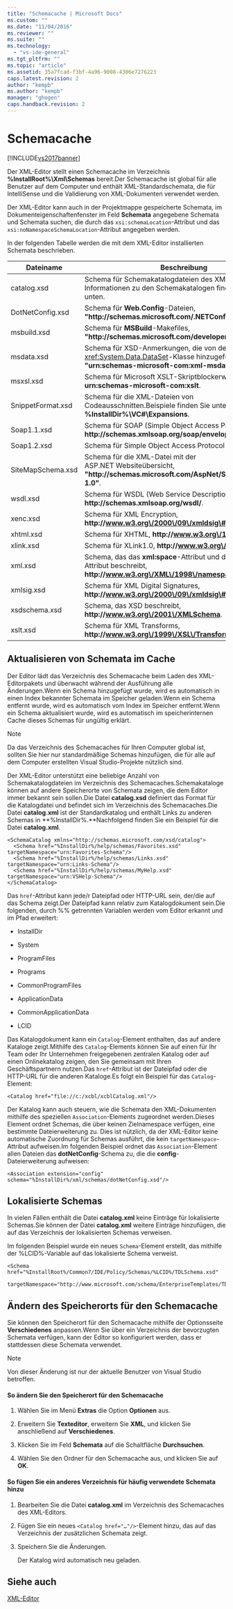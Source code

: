 ```yaml
---
title: "Schemacache | Microsoft Docs"
ms.custom: ""
ms.date: "11/04/2016"
ms.reviewer: ""
ms.suite: ""
ms.technology: 
  - "vs-ide-general"
ms.tgt_pltfrm: ""
ms.topic: "article"
ms.assetid: 35a7fcad-f3bf-4a96-9008-4306e7276223
caps.latest.revision: 2
author: "kempb"
ms.author: "kempb"
manager: "ghogen"
caps.handback.revision: 2
---
```

# Schemacache
[!INCLUDE[vs2017banner](../code-quality/includes/vs2017banner.md)]

Der XML\-Editor stellt einen Schemacache im Verzeichnis **%InstallRoot%\\Xml\\Schemas** bereit.Der Schemacache ist global für alle Benutzer auf dem Computer und enthält XML\-Standardschemata, die für IntelliSense und die Validierung von XML\-Dokumenten verwendet werden.  
  
 Der XML\-Editor kann auch in der Projektmappe gespeicherte Schemata, im Dokumenteigenschaftenfenster im Feld **Schemata** angegebene Schemata und Schemata suchen, die durch das `xsi:schemaLocation`\-Attribut und das `xsi:noNamespaceSchemaLocation`\-Attribut angegeben werden.  
  
 In der folgenden Tabelle werden die mit dem XML\-Editor installierten Schemata beschrieben.  
  
|Dateiname|Beschreibung|  
|---------------|------------------|  
|catalog.xsd|Schema für Schemakatalogdateien des XML\-Editors.Weitere Informationen zu den Schemakatalogen finden Sie weiter unten.|  
|DotNetConfig.xsd|Schema für **Web.Config**\-Dateien, **"http:\/\/schemas.microsoft.com\/.NETConfiguration\/v2.0"**.|  
|msbuild.xsd|Schema für **MSBuild**\-Makefiles, **"http:\/\/schemas.microsoft.com\/developer\/msbuild\/2003"**.|  
|msdata.xsd|Schema für XSD\-Anmerkungen, die von der <xref:System.Data.DataSet>\-Klasse hinzugefügt werden, **"urn:schemas\-microsoft\-com:xml\-msdata"**.|  
|msxsl.xsd|Schema für Microsoft XSLT\-Skriptblockerweiterungen, **urn:schemas\-microsoft\-com:xslt**.|  
|SnippetFormat.xsd|Schema für die XML\-Dateien von Codeausschnitten.Beispiele finden Sie unter **%InstallDir%\\VC\#\\Expansions**.|  
|Soap1.1.xsd|Schema für SOAP \(Simple Object Access Protocol\) 1.1, **http:\/\/schemas.xmlsoap.org\/soap\/envelope\/**.|  
|Soap1.2.xsd|Schema für Simple Object Access Protocol 1.2.|  
|SiteMapSchema.xsd|Schema für die XML\-Datei mit der ASP.NET Websiteübersicht, **"http:\/\/schemas.microsoft.com\/AspNet\/SiteMap\-File\-1.0"**.|  
|wsdl.xsd|Schema für WSDL \(Web Service Description Language\), **http:\/\/schemas.xmlsoap.org\/wsdl\/**.|  
|xenc.xsd|Schema für XML Encryption, **http:\/\/www.w3.org\/2000\/09\/xmldsig\#**.|  
|xhtml.xsd|Schema für XHTML, **http:\/\/www.w3.org\/1999\/xhtml**.|  
|xlink.xsd|Schema für XLink1.0, **http:\/\/www.w3.org\/1999\/xlinkl**.|  
|xml.xsd|Schema, das das **xml:space**\-Attribut und das **xml:lang**\-Attribut beschreibt, **http:\/\/www.w3.org\/XML\/1998\/namespace**.|  
|xmlsig.xsd|Schema für XML Digital Signatures, **http:\/\/www.w3.org\/2000\/09\/xmldsig\#**.|  
|xsdschema.xsd|Schema, das XSD beschreibt, **http:\/\/www.w3.org\/2001\/XMLSchema**.|  
|xslt.xsd|Schema für XML Transforms, **http:\/\/www.w3.org\/1999\/XSL\/Transform**.|  
  
## Aktualisieren von Schemata im Cache  
 Der Editor lädt das Verzeichnis des Schemacache beim Laden des XML\-Editorpakets und überwacht während der Ausführung alle Änderungen.Wenn ein Schema hinzugefügt wurde, wird es automatisch in einen Index bekannter Schemata im Speicher geladen.Wenn ein Schema entfernt wurde, wird es automatisch vom Index im Speicher entfernt.Wenn ein Schema aktualisiert wurde, wird es automatisch im speicherinternen Cache dieses Schemas für ungültig erklärt.  
  
> [!NOTE]
>  Da das Verzeichnis des Schemacaches für Ihren Computer global ist, sollten Sie hier nur standardmäßige Schemas hinzufügen, die für alle auf dem Computer erstellten Visual Studio\-Projekte nützlich sind.  
  
 Der XML\-Editor unterstützt eine beliebige Anzahl von Schemakatalogdateien im Verzeichnis des Schemacaches.Schemakataloge können auf andere Speicherorte von Schemata zeigen, die dem Editor immer bekannt sein sollen.Die Datei **catalog.xsd** definiert das Format für die Katalogdatei und befindet sich im Verzeichnis des Schemacaches.Die Datei **catalog.xml** ist der Standardkatalog und enthält Links zu anderen Schemas in **%InstallDir%.**Nachfolgend finden Sie ein Beispiel für die Datei **catalog.xml**.  
  
```  
<SchemaCatalog xmlns="http://schemas.microsoft.com/xsd/catalog">  
  <Schema href="%InstallDir%/help/schemas/Favorites.xsd" targetNamespace="urn:Favorites-Schema"/>  
  <Schema href="%InstallDir%/help/schemas/Links.xsd" targetNamespace="urn:Links-Schema"/>  
  <Schema href="%InstallDir%/help/schemas/MyHelp.xsd" targetNamespace="urn:VSHelp-Schema"/>  
</SchemaCatalog>  
```  
  
 Das `href`\-Attribut kann jede\/r Dateipfad oder HTTP\-URL sein, der\/die auf das Schema zeigt.Der Dateipfad kann relativ zum Katalogdokument sein.Die folgenden, durch %% getrennten Variablen werden vom Editor erkannt und im Pfad erweitert:  
  
-   InstallDir  
  
-   System  
  
-   ProgramFiles  
  
-   Programs  
  
-   CommonProgramFiles  
  
-   ApplicationData  
  
-   CommonApplicationData  
  
-   LCID  
  
 Das Katalogdokument kann ein `Catalog`\-Element enthalten, das auf andere Kataloge zeigt.Mithilfe des `Catalog`\-Elements können Sie auf einen für Ihr Team oder Ihr Unternehmen freigegebenen zentralen Katalog oder auf einen Onlinekatalog zeigen, den Sie gemeinsam mit Ihren Geschäftspartnern nutzen.Das `href`\-Attribut ist der Dateipfad oder die HTTP\-URL für die anderen Kataloge.Es folgt ein Beispiel für das `Catalog`\-Element:  
  
```  
<Catalog href="file://c:/xcbl/xcblCatalog.xml"/>  
```  
  
 Der Katalog kann auch steuern, wie die Schemata den XML\-Dokumenten mithilfe des speziellen `Association`\-Elements zugeordnet werden.Dieses Element ordnet Schemas, die über keinen Zielnamespace verfügen, eine bestimmte Dateierweiterung zu. Dies ist nützlich, da der XML\-Editor keine automatische Zuordnung für Schemas ausführt, die kein `targetNamespace`\-Attribut aufweisen.Im folgenden Beispiel ordnet das `Association`\-Element allen Dateien das **dotNetConfig**\-Schema zu, die die **config**\-Dateierweiterung aufweisen:  
  
```  
<Association extension="config" schema="%InstallDir%/xml/schemas/dotNetConfig.xsd"/>  
```  
  
## Lokalisierte Schemas  
 In vielen Fällen enthält die Datei **catalog.xml** keine Einträge für lokalisierte Schemas.Sie können der Datei **catalog.xml** weitere Einträge hinzufügen, die auf das Verzeichnis der lokalisierten Schemas verweisen.  
  
 Im folgenden Beispiel wurde ein neues `Schema`\-Element erstellt, das mithilfe der %LCID%\-Variable auf das lokalisierte Schema verweist.  
  
```  
<Schema href="%InstallRoot%/Common7/IDE/Policy/Schemas/%LCID%/TDLSchema.xsd"  
  targetNamespace="http://www.microsoft.com/schema/EnterpriseTemplates/TDLSchema"/>  
```  
  
## Ändern des Speicherorts für den Schemacache  
 Sie können den Speicherort für den Schemacache mithilfe der Optionsseite **Verschiedenes** anpassen.Wenn Sie über ein Verzeichnis der bevorzugten Schemata verfügen, kann der Editor so konfiguriert werden, dass er stattdessen diese Schemata verwendet.  
  
> [!NOTE]
>  Von dieser Änderung ist nur der aktuelle Benutzer von Visual Studio betroffen.  
  
#### So ändern Sie den Speicherort für den Schemacache  
  
1.  Wählen Sie im Menü **Extras** die Option **Optionen** aus.  
  
2.  Erweitern Sie **Texteditor**, erweitern Sie **XML**, und klicken Sie anschließend auf **Verschiedenes**.  
  
3.  Klicken Sie im Feld **Schemata** auf die Schaltfläche **Durchsuchen**.  
  
4.  Wählen Sie den Ordner für den Schemacache aus, und klicken Sie auf **OK**.  
  
#### So fügen Sie ein anderes Verzeichnis für häufig verwendete Schemata hinzu  
  
1.  Bearbeiten Sie die Datei **catalog.xml** im Verzeichnis des Schemacaches des XML\-Editors.  
  
2.  Fügen Sie ein neues `<Catalog href="…"/>`\-Element hinzu, das auf das Verzeichnis der zusätzlichen Schemata zeigt.  
  
3.  Speichern Sie die Änderungen.  
  
     Der Katalog wird automatisch neu geladen.  
  
## Siehe auch  
 [XML\-Editor](../xml-tools/xml-editor.md)